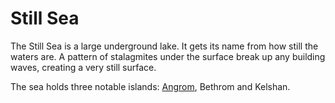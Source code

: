 # Still Sea

The Still Sea is a large underground lake.  It gets its name from how still the waters are.  A pattern of stalagmites under the surface break up any building waves, creating a very still surface.

The sea holds three notable islands: [Angrom](/understone/places/angrom.md), Bethrom and Kelshan.
